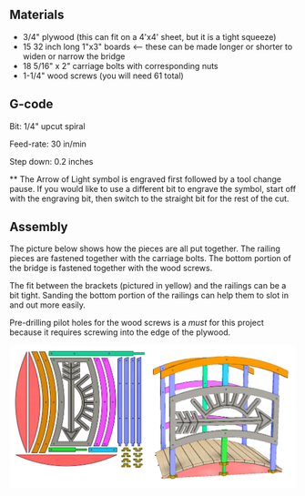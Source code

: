## Materials
- 3/4" plywood (this can fit on a 4'x4' sheet, but it is a tight squeeze)
- 15 32 inch long 1"x3" boards <-- these can be made longer or shorter to widen or narrow the bridge
- 18 5/16" x 2" carriage bolts with corresponding nuts
- 1-1/4" wood screws (you will need 61 total)

## G-code
Bit: 1/4" upcut spiral

Feed-rate: 30 in/min

Step down: 0.2 inches

** The Arrow of Light symbol is engraved first followed by a tool change pause. If you would like to use a different bit to engrave the symbol, start off with the engraving bit, then switch to the straight bit for the rest of the cut.

## Assembly
The picture below shows how the pieces are all put together. The railing pieces are fastened together with the carriage bolts. The bottom portion of the bridge is fastened together with the wood screws.

The fit between the brackets (pictured in yellow) and the railings can be a bit tight. Sanding the bottom portion of the railings can help them to slot in and out more easily.

Pre-drilling pilot holes for the wood screws is a *must* for this project because it requires screwing into the edge of the plywood.

![alt text](https://raw.githubusercontent.com/MaslowCommunityGarden/Cub-Scout-Bridge/master/ScoutBridgeAssembly.jpg)
